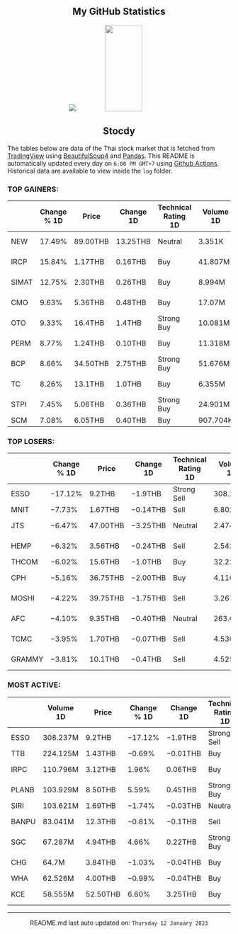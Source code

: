 <div align="center">

## My GitHub Statistics
<img src="https://github-readme-streak-stats.herokuapp.com/?user=nopnopwei&theme=black-ice&hide_border=true&stroke=0000&background=0D1117&ring=FFE573&fire=FF8623&currStreakLabel=FF8623" />
<img width="41%" height="195px" src="https://github-readme-stats.vercel.app/api/top-langs/?username=nopnopwei&layout=compact&hide_border=true&title_color=FEE473&text_color=FFFFFF&bg_color=0d1117" />
    
## Stocdy
<div align="left">

The tables below are data of the Thai stock market that is fetched from [TradingView](https://www.tradingview.com/markets/stocks-thailand/market-movers-all-stocks/) using [BeautifulSoup4](https://www.crummy.com/software/BeautifulSoup/bs4/doc/) and [Pandas](https://pandas.pydata.org). This README is automatically updated every day on `6:00 PM GMT+7` using [Github Actions](https://www.tradingview.com/markets/stocks-thailand/market-movers-all-stocks/). Historical data are available to view inside the `log` folder.
### TOP GAINERS:
|       | Change % 1D   | Price    | Change 1D   | Technical Rating 1D   | Volume 1D   | Volume * Price 1D   | Market cap   | P/E(TTM)   | EPS(TTM)   | Sector                 | Sector Chg % 1D   |
|-------|---------------|----------|-------------|-----------------------|-------------|---------------------|--------------|------------|------------|------------------------|-------------------|
| NEW   | 17.49%        | 89.00THB | 13.25THB    | Neutral               | 3.351K      | 298.239K            | 757.5MTHB    | 8.27       | 9.16THB    | Health Services        | −0.83%            |
| IRCP  | 15.84%        | 1.17THB  | 0.16THB     | Buy                   | 41.807M     | 48.914M             | 426.282MTHB  | 35.31      | 0.03THB    | Technology Services    | −1.85%            |
| SIMAT | 12.75%        | 2.30THB  | 0.26THB     | Buy                   | 8.994M      | 20.686M             | 1.323BTHB    | 21.52      | 0.10THB    | Commercial Services    | +1.12%            |
| CMO   | 9.63%         | 5.36THB  | 0.48THB     | Buy                   | 17.07M      | 91.323M             | 1.371BTHB    | —          | −0.20THB   | Commercial Services    | +1.12%            |
| OTO   | 9.33%         | 16.4THB  | 1.4THB      | Strong Buy            | 10.081M     | 165.326M            | 8.4BTHB      | —          | −0.20THB   | Commercial Services    | +1.12%            |
| PERM  | 8.77%         | 1.24THB  | 0.10THB     | Buy                   | 11.318M     | 14.034M             | 861.103MTHB  | —          | −0.31THB   | Non-Energy Minerals    | +0.64%            |
| BCP   | 8.66%         | 34.50THB | 2.75THB     | Strong Buy            | 51.676M     | 1.783B              | 42.503BTHB   | 3.23       | 9.84THB    | Energy Minerals        | −0.31%            |
| TC    | 8.26%         | 13.1THB  | 1.0THB      | Buy                   | 6.355M      | 83.254M             | 3.993BTHB    | 8.61       | 1.41THB    | Consumer Non-Durables  | +0.35%            |
| STPI  | 7.45%         | 5.06THB  | 0.36THB     | Strong Buy            | 24.901M     | 125.752M            | 7.514BTHB    | 681.16     | 0.01THB    | Producer Manufacturing | +0.74%            |
| SCM   | 7.08%         | 6.05THB  | 0.40THB     | Buy                   | 907.704K    | 5.492M              | 3.39BTHB     | 16.52      | 0.34THB    | Retail Trade           | −1.96%            |
### TOP LOSERS:
|        | Change % 1D   | Price    | Change 1D   | Technical Rating 1D   | Volume 1D   | Volume * Price 1D   | Market cap   | P/E(TTM)   | EPS(TTM)   | Sector                | Sector Chg % 1D   |
|--------|---------------|----------|-------------|-----------------------|-------------|---------------------|--------------|------------|------------|-----------------------|-------------------|
| ESSO   | −17.12%       | 9.2THB   | −1.9THB     | Strong Sell           | 308.237M    | 2.836B              | 38.416BTHB   | 3.25       | 3.42THB    | Energy Minerals       | −0.31%            |
| MNIT   | −7.73%        | 1.67THB  | −0.14THB    | Sell                  | 6.802K      | 11.359K             | 249.78MTHB   | 30.78      | 0.06THB    | Finance               | −0.07%            |
| JTS    | −6.47%        | 47.00THB | −3.25THB    | Neutral               | 2.474M      | 116.269M            | 35.499BTHB   | 172.21     | 0.29THB    | Technology Services   | −1.85%            |
| HEMP   | −6.32%        | 3.56THB  | −0.24THB    | Sell                  | 2.542M      | 9.05M               | 1.431BTHB    | —          | −0.11THB   | Consumer Services     | +0.56%            |
| THCOM  | −6.02%        | 15.6THB  | −1.0THB     | Buy                   | 32.229M     | 502.767M            | 18.195BTHB   | 44.53      | 0.37THB    | Communications        | +0.84%            |
| CPH    | −5.16%        | 36.75THB | −2.00THB    | Buy                   | 4.116M      | 151.249M            | 1.55BTHB     | 5.58       | 6.94THB    | Consumer Non-Durables | +0.35%            |
| MOSHI  | −4.22%        | 39.75THB | −1.75THB    | Sell                  | 3.267M      | 129.86M             | 12.45BTHB    | —          | —          | Distribution Services | −0.15%            |
| AFC    | −4.10%        | 9.35THB  | −0.40THB    | Neutral               | 263.018K    | 2.459M              | 444.349MTHB  | 21.66      | 0.45THB    | Process Industries    | −0.07%            |
| TCMC   | −3.95%        | 1.70THB  | −0.07THB    | Sell                  | 4.536M      | 7.711M              | 1.351BTHB    | —          | −0.04THB   | Consumer Durables     | +4.01%            |
| GRAMMY | −3.81%        | 10.1THB  | −0.4THB     | Sell                  | 4.525K      | 45.703K             | 8.609BTHB    | 458.52     | 0.02THB    | Consumer Services     | +0.56%            |
### MOST ACTIVE:
|       | Volume 1D   | Price    | Change % 1D   | Change 1D   | Technical Rating 1D   | Volume * Price 1D   | Market cap   | P/E(TTM)   | EPS(TTM)   | Sector                | Sector Chg % 1D   |
|-------|-------------|----------|---------------|-------------|-----------------------|---------------------|--------------|------------|------------|-----------------------|-------------------|
| ESSO  | 308.237M    | 9.2THB   | −17.12%       | −1.9THB     | Strong Sell           | 2.836B              | 38.416BTHB   | 3.25       | 3.42THB    | Energy Minerals       | −0.31%            |
| TTB   | 224.125M    | 1.43THB  | −0.69%        | −0.01THB    | Buy                   | 320.498M            | 139.137BTHB  | 10.65      | 0.14THB    | Finance               | −0.07%            |
| IRPC  | 110.796M    | 3.12THB  | 1.96%         | 0.06THB     | Buy                   | 345.682M            | 62.456BTHB   | 12.54      | 0.24THB    | Energy Minerals       | −0.31%            |
| PLANB | 103.929M    | 8.50THB  | 5.59%         | 0.45THB     | Strong Buy            | 883.394M            | 34.449BTHB   | 54.65      | 0.15THB    | Commercial Services   | +1.12%            |
| SIRI  | 103.621M    | 1.69THB  | −1.74%        | −0.03THB    | Neutral               | 175.12M             | 25.604BTHB   | 10.34      | 0.17THB    | Finance               | −0.07%            |
| BANPU | 83.041M     | 12.3THB  | −0.81%        | −0.1THB     | Sell                  | 1.021B              | 83.9BTHB     | 2.35       | 6.54THB    | Energy Minerals       | −0.31%            |
| SGC   | 67.287M     | 4.94THB  | 4.66%         | 0.22THB     | Strong Buy            | 332.399M            | 15.434BTHB   | —          | —          | Finance               | −0.07%            |
| CHG   | 64.7M       | 3.84THB  | −1.03%        | −0.04THB    | Buy                   | 248.447M            | 42.68BTHB    | 9.91       | 0.39THB    | Health Services       | −0.83%            |
| WHA   | 62.526M     | 4.00THB  | −0.99%        | −0.04THB    | Buy                   | 250.104M            | 60.385BTHB   | 18.64      | 0.22THB    | Transportation        | +0.24%            |
| KCE   | 58.555M     | 52.50THB | 6.60%         | 3.25THB     | Buy                   | 3.074B              | 58.203BTHB   | 23.12      | 2.13THB    | Electronic Technology | +0.31%            |
<hr>
<div align="center">

README.md last auto updated on: `Thursday 12 January 2023`
<br>
</div>
    
